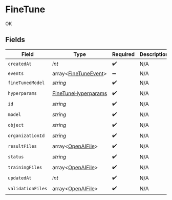 # FineTune

OK


## Fields

| Field                                                             | Type                                                              | Required                                                          | Description                                                       |
| ----------------------------------------------------------------- | ----------------------------------------------------------------- | ----------------------------------------------------------------- | ----------------------------------------------------------------- |
| `createdAt`                                                       | *int*                                                             | :heavy_check_mark:                                                | N/A                                                               |
| `events`                                                          | array<[FineTuneEvent](../../models/shared/FineTuneEvent.md)>      | :heavy_minus_sign:                                                | N/A                                                               |
| `fineTunedModel`                                                  | *string*                                                          | :heavy_check_mark:                                                | N/A                                                               |
| `hyperparams`                                                     | [FineTuneHyperparams](../../models/shared/FineTuneHyperparams.md) | :heavy_check_mark:                                                | N/A                                                               |
| `id`                                                              | *string*                                                          | :heavy_check_mark:                                                | N/A                                                               |
| `model`                                                           | *string*                                                          | :heavy_check_mark:                                                | N/A                                                               |
| `object`                                                          | *string*                                                          | :heavy_check_mark:                                                | N/A                                                               |
| `organizationId`                                                  | *string*                                                          | :heavy_check_mark:                                                | N/A                                                               |
| `resultFiles`                                                     | array<[OpenAIFile](../../models/shared/OpenAIFile.md)>            | :heavy_check_mark:                                                | N/A                                                               |
| `status`                                                          | *string*                                                          | :heavy_check_mark:                                                | N/A                                                               |
| `trainingFiles`                                                   | array<[OpenAIFile](../../models/shared/OpenAIFile.md)>            | :heavy_check_mark:                                                | N/A                                                               |
| `updatedAt`                                                       | *int*                                                             | :heavy_check_mark:                                                | N/A                                                               |
| `validationFiles`                                                 | array<[OpenAIFile](../../models/shared/OpenAIFile.md)>            | :heavy_check_mark:                                                | N/A                                                               |